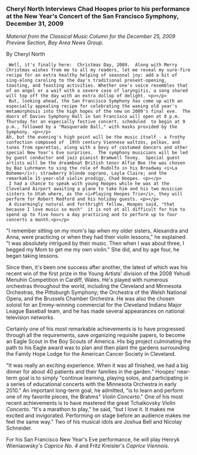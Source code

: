 <!-- MAIN TABLE -->
<tr class="table_main" >
<td class="td_center" valign="top">





<!-- ARTICLE TITLE -->

<h3><b>Cheryl North Interviews Chad Hoopes prior to his performance at the New Year's Concert of the San Francisco Symphony, December 31, 2009</b></h3> 

<p></p>

<!-- NEWSPAPER TITLE AND DATE -->
<i>Material from the Classical Music Column for the December 25, 2009 Preview Section, Bay Area News Group.</i>
<p></p>
By Cheryl North
<p></p> 
 
     Well, it's finally here:  Christmas Day, 2009.  Along with Merry Christmas wishes from me to all my readers, let me reveal my sure-fire recipe for an extra healthy helping of seasonal joy: add a bit of sing-along caroling to the day's traditional present-opening, toasting, and feasting activities. Whether one's voice resembles that of an angel or a waif with a severe case of laryngitis, a song shared will top off the day with an extra dollop of delight. <p></p>
     But, looking ahead, the San Francisco Symphony has come up with an especially appealing recipe for celebrating the waning old year's metamorphosis into the high hopes of the new on 2009's final eve.  The doors of Davies Symphony Hall in San Francisco will open at 8 p.m. Thursday for an especially festive concert, scheduled  to begin at 9 p.m., followed by a "Masquerade Ball," with masks provided by the Symphony. <p></p>
    Ah, but the evening's high point will be the music itself - a frothy confection composed of  19th century Viennese waltzes, polkas, and tunes from operettas, along with a bevy of costumed dancers and other special New Year's Eve surprises.  The symphony musicians will be led by guest conductor and jazz pianist Bramwell Tovey.  Special guest artists will be the dreamboat British tenor Alfie Boe (he was chosen by Baz Luhrmann to sing the role of Rudolfo in his Broadway <i>La Boheme</i>); strawberry blonde soprano, Layla Claire; and the remarkable 15-year-old violin prodigy, Chad Hoopes. <p></p>
     I had a chance to speak with young Hoopes while he was at the Cleveland Airport awaiting a plane to take him and his two musician sisters to Utah where, as the <i>Playing Hoopes Trio</i>, they will perform for Robert Redford and his holiday guests. <p></p>
     A disarmingly natural and forthright fellow, Hoopes said, "that because I love music so much"  it is not at all difficult for him to spend up to five hours a day practicing and to perform up to four concerts a month.<p></p>
  "I remember sitting on my mom's lap when my older sisters, Alexandra and Anna, were practicing or when they had their violin lessons," he explained. "I was absolutely intrigued by their music. Then when I was about three, I begged my Mom to get me my own violin." She did, and by age four, he began taking lessons. <p></p>
     Since then, it's been one success after another, the latest of which was his recent win of the first prize in the Young Artists' division of the 2008 Yehudi Menuhin Competition in Cardiff, Wales. He's played with numerous orchestras throughout the world, including the Cleveland and Minnesota Orchestras, the Pittsburgh Symphony; the Orchestra of the Welsh National Opera, and the Brussels Chamber Orchestra. He was also the chosen soloist for an Emmy-winning commercial for the Cleveland Indians Major League Baseball team, and he has made several appearances on national television networks.<p></p>
     Certainly one of his most remarkable achievements is to have progressed through all the requirements, save organizing requisite papers, to become an Eagle Scout in the Boy Scouts of America.  His big project culminating the path to his Eagle award was to plan and then plant the gardens surrounding the Family Hope Lodge for the American Cancer Society in Cleveland. <p></p>
     "It was really an exciting experience.  When it was all finished, we had a big dinner for about 40 patients and their families in the garden."
     Hoopes' near-term goal is to simply "continue learning, playing solos, and participating in a series of educational concerts with the Minnesota Orchestra in early 2010."  An important long-term goal, he admitted, "is to learn and perform one of my favorite pieces, the Brahms" <i>Violin Concerto</i>." 
     One of his most recent achievements is to have mastered the great Tchaikovsky <i>Violin Concerto</i>.  "It's a marathon to play," he said, "but I love it.  It makes me excited and invigorated. Performing on stage before an audience makes me feel the same way." Two of his musical idols are Joshua Bell and Nicolay Schneider.   <p></p>
    For his San Francisco New Year's Eve performance, he will play Henryk Wieniaowsky's <i>Caprice No. 4</i> and Fritz Kreisler's <i>Caprice Viennois.</i>  



 



<!-- LEFT TO RIGHT CELL CHANGE -->
</td><td class="td_right">



<p align="center"></p>

<!------------------- DM BANNER --------------------------------
<table width="150" cellspacing="0" cellpadding="0" border="0">
<tr>
<td bgcolor="cccccc" align="center">

<tr>
<td bgcolor="cccccc" align="center">
<font style="
font-family: trebuchet, verdana, arial, sans-serif;
font-size: 11px;
font-weight: regular;
color: #000000;
line-height: 1.4em">

</table> -->

</td></tr></table> 
</td></tr></table>

<br /><br />


<img src="images/btn_articles_on.gif" height="1" width="1" />
<img src="images/btn_casestudies_on.gif" height="1" width="1" />
<img src="images/btn_cheryl_on.gif" height="1" width="1" />
<img src="images/btn_cheryl_p_on.gif" height="1" width="1" />
<img src="images/btn_clients_on.gif" height="1" width="1" />
<img src="images/btn_contact_on.gif" height="1" width="1" />
<img src="images/btn_history_on.gif" height="1" width="1" />
<img src="images/btn_home_on.gif" height="1" width="1" />
<img src="images/btn_interviews_on.gif" height="1" width="1" />
<img src="images/btn_resume_on.gif" height="1" width="1" />
<img src="images/btn_reviews_on.gif" height="1" width="1" />
<img src="images/btn_services_on.gif" height="1" width="1" />
<img src="images/btn_warner_on.gif" height="1" width="1" />
<img src="images/btn_warner_p_on.gif" height="1" width="1" />

<!-- EXTERNAL LINKS -->
<div style="position: absolute; top: -20px; left: -20px;">
<a href="http://www.northworks.net">.</a>
</div>
<!-- END EXTERNAL LINKS -->

</body>
</html>
